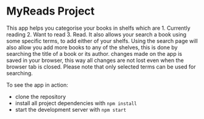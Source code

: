 # MyReads Project

This app helps you categorise your books in shelfs which are 1. Currently reading  2. Want to read  3. Read. It also allows your search a book using some specific terms, to add either of your shelfs. 
Using the search page will also allow you add more books to any of the shelves, this is done by searching the title of a book or its author. changes made on the app is saved in your browser, this way all changes are not lost even when the browser tab is closed. Please note that only selected terms can be used for searching.     


To see the app in action:
* clone the repository
* install all project dependencies with `npm install`
* start the development server with `npm start`
